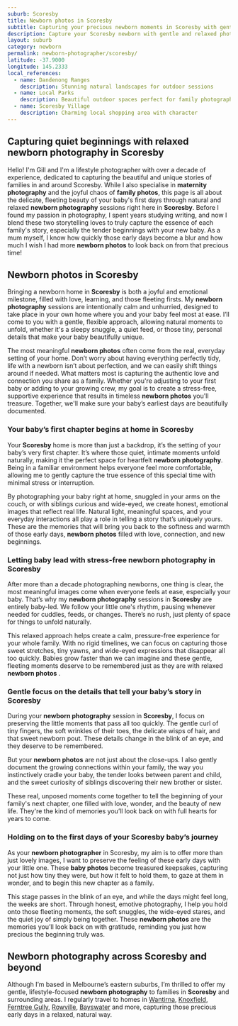 ```yaml
---
suburb: Scoresby
title: Newborn photos in Scoresby
subtitle: Capturing your precious newborn moments in Scoresby with gentle photography
description: Capture your Scoresby newborn with gentle and relaxed photography. Newborn sessions are available in your home for maximum comfort and convenience.
layout: suburb
category: newborn
permalink: newborn-photographer/scoresby/
latitude: -37.9000
longitude: 145.2333
local_references:
  - name: Dandenong Ranges
    description: Stunning natural landscapes for outdoor sessions
  - name: Local Parks
    description: Beautiful outdoor spaces perfect for family photography
  - name: Scoresby Village
    description: Charming local shopping area with character
---
```


## Capturing quiet beginnings with relaxed newborn photography in Scoresby

Hello! I'm Gill and I'm a lifestyle photographer with over a decade of experience, dedicated to capturing the beautiful and unique stories of families in and around Scoresby. While I also specialise in **maternity photography** and the joyful chaos of **family photos**, this page is all about the delicate, fleeting beauty of your baby's first days through natural and relaxed **newborn photography** sessions right here in **Scoresby**. Before I found my passion in photography, I spent years studying writing, and now I blend these two storytelling loves to truly capture the essence of each family's story, especially the tender beginnings with your new baby. As a mum myself, I know how quickly those early days become a blur and how much I wish I had more **newborn photos** to look back on from that precious time!

## Newborn photos in Scoresby

Bringing a newborn home in **Scoresby** is both a joyful and emotional milestone, filled with love, learning, and those fleeting firsts. My **newborn photography** sessions are intentionally calm and unhurried, designed to take place in your own home where you and your baby feel most at ease. I’ll come to you with a gentle, flexible approach, allowing natural moments to unfold, whether it's a sleepy snuggle, a quiet feed, or those tiny, personal details that make your baby beautifully unique.

The most meaningful **newborn photos** often come from the real, everyday setting of your home. Don’t worry about having everything perfectly tidy, life with a newborn isn’t about perfection, and we can easily shift things around if needed. What matters most is capturing the authentic love and connection you share as a family. Whether you're adjusting to your first baby or adding to your growing crew, my goal is to create a stress-free, supportive experience that results in timeless **newborn photos** you'll treasure. Together, we'll make sure your baby’s earliest days are beautifully documented.

### Your baby’s first chapter begins at home in Scoresby

Your **Scoresby** home is more than just a backdrop, it’s the setting of your baby’s very first chapter. It’s where those quiet, intimate moments unfold naturally, making it the perfect space for heartfelt **newborn photography**. Being in a familiar environment helps everyone feel more comfortable, allowing me to gently capture the true essence of this special time with minimal stress or interruption.

By photographing your baby right at home, snuggled in your arms on the couch, or with siblings curious and wide-eyed, we create honest, emotional images that reflect real life. Natural light, meaningful spaces, and your everyday interactions all play a role in telling a story that’s uniquely yours. These are the memories that will bring you back to the softness and warmth of those early days, **newborn photos** filled with love, connection, and new beginnings.

### Letting baby lead with stress-free newborn photography in Scoresby

After more than a decade photographing newborns, one thing is clear, the most meaningful images come when everyone feels at ease, especially your baby. That’s why my **newborn photography** sessions in **Scoresby** are entirely baby-led. We follow your little one's rhythm, pausing whenever needed for cuddles, feeds, or changes. There’s no rush, just plenty of space for things to unfold naturally.

This relaxed approach helps create a calm, pressure-free experience for your whole family. With no rigid timelines, we can focus on capturing those sweet stretches, tiny yawns, and wide-eyed expressions that disappear all too quickly. Babies grow faster than we can imagine and these gentle, fleeting moments deserve to be remembered just as they are with relaxed **newborn photos** .

### Gentle focus on the details that tell your baby’s story in Scoresby

During your **newborn photography** session in **Scoresby**, I focus on preserving the little moments that pass all too quickly. The gentle curl of tiny fingers, the soft wrinkles of their toes, the delicate wisps of hair, and that sweet newborn pout. These details change in the blink of an eye, and they deserve to be remembered.

But your **newborn photos** are not just about the close-ups. I also gently document the growing connections within your family, the way you instinctively cradle your baby, the tender looks between parent and child, and the sweet curiosity of siblings discovering their new brother or sister.

These real, unposed moments come together to tell the beginning of your family's next chapter, one filled with love, wonder, and the beauty of new life. They're the kind of memories you’ll look back on with full hearts for years to come.

### Holding on to the first days of your Scoresby baby’s journey

As your **newborn photographer** in Scoresby, my aim is to offer more than just lovely images, I want to preserve the feeling of these early days with your little one. These **baby photos** become treasured keepsakes, capturing not just how tiny they were, but how it felt to hold them, to gaze at them in wonder, and to begin this new chapter as a family.

This stage passes in the blink of an eye, and while the days might feel long, the weeks are short. Through honest, emotive photography, I help you hold onto those fleeting moments, the soft snuggles, the wide-eyed stares, and the quiet joy of simply being together. These **newborn photos** are the memories you’ll look back on with gratitude, reminding you just how precious the beginning truly was.

## Newborn photography across Scoresby and beyond

Although I’m based in Melbourne’s eastern suburbs, I’m thrilled to offer my gentle, lifestyle-focused **newborn photography** to families in **Scoresby** and surrounding areas. I regularly travel to homes in [Wantirna](newborn-photos/wantirna/), [Knoxfield](newborn-photos/knoxfield/), [Ferntree Gully](newborn-photos/ferntree-gully/), [Rowville](newborn-photos/rowville/), [Bayswater](newborn-photos/bayswater/) and more, capturing those precious early days in a relaxed, natural way.
